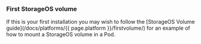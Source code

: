 ### First StorageOS volume

If this is your first installation you may wish to follow the [StorageOS
Volume guide](/docs/platforms/{{ page.platform }}/firstvolume/) for an example of how
to mount a StorageOS volume in a Pod. 
